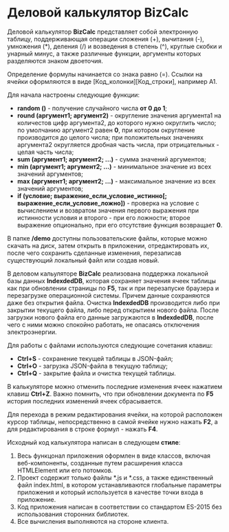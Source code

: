 # Деловой калькулятор BizCalc
Деловой калькулятор **BizCalc** представляет собой электронную таблицу, поддерживающая операции сложения (+), вычитания (-), умножения (*), деления (/) и возведения в степень (^), круглые скобки и унарный минус, а также различные функции, аргументы которых разделяются знаком двоеточия. 

Определение формулы начинается со знака равно (=). Ссылки на ячейки оформляются в виде [Код_колонки][Код_строки], например A1. 

Для начала настроены следующие функции:

* **random ()** - получение случайного числа **от 0 до 1**;
* **round (аргумент1; аргумент2)** - округление значения аргумента1 на количестов цифр аргумента2, до которого нужно округлить число; по умолчанию аргумент2 равен **0**, при котором округление производится до целого числа; при положительных значениях аргумента2 округляется дробная часть числа, при отрицательных - целая часть числа;
* **sum (аргумент1; аргумент2; ...)** - сумма значений аргументов;
* **min (аргумент1; аргумент2; ...)** - минимальное значение из всех значений аргументов;
* **max (аргумент1; аргумент2; ...)** - максимальное значение из всех значений аргументов;
* **if (условие; выражение_если_условие_истинно[; выражение_если_условие_ложно])** - проверка на условие с вычислением и возвратом значения первого выражения при истинности условия и второго - при его ложности; второе выражение опционально, при его отсутствие функция возвращает **0**.

В папке **/demo** доступны пользовательские файлы, которые можно скачать на диск, затем открыть в приложении, отредактировать их, после чего сохранить сделанные изменения, перезаписав существующий локальный файл или создав новый. 

В деловом кальуляторе **BizCalc** реализована поддержка локальной базы данных **IndexdedDB**, которая сохраняет значения ячеек таблицы как при обновлении страницы по **F5**, так и при перезапуске браузера и перезагрузке операционной системы. Причем данные сохраняются даже без открытия файла. Очистка **IndexdedDB** производится либо при закрытии текущего файла, либо перед открытием нового файла. После загрузки нового файла его данные загружаются в **IndexdedDB**, после чего с ними можно спокойно работать, не опасаясь отключения электроэнергии.

Для работы с файлами используются следующие сочетания клавиш:
* **Ctrl+S** - сохранение текущей таблицы в JSON-файл;
* **Ctrl+O** - загрузка JSON-файла в текущую таблицу;
* **Ctrl+Q** - закрытие файла и очистка текущей таблицы.

В калькуляторе можно отменить последние изменения ячеек нажатием клавиш **Ctrl+Z**. Важно помнить, что при обновлении документа по **F5** история последних изменений ячеек сбрасывается. 

Для перехода в режим редактирования ячейки, на которой расположен курсор таблицы, непосредственно в самой ячейке нужно нажать **F2**, а для редактирования в строке формул - нажать **F4**.

Исходный код калькулятора написан в следующем **стиле**:
1. Весь функцонал приложения оформлен в виде классов, включая веб-компоненты, созданные путем расширения класса HTMLElement или его потомков.
2. Проект содержит только файлы *.js и *.css, а также единственный файл index.html, в котором устанавливаются глобальные параметры приложения и который используется в качестве точки входа в приложение. 
3. Код приложения написан в соответствии со стандартом ES-2015 без использования сторонних библиотек.
4. Все вычисления выполняются на стороне клиента.
